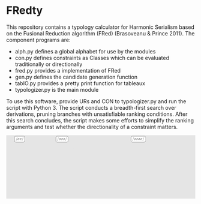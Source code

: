 # FRedty

This repository contains a typology calculator for Harmonic Serialism based on the Fusional Reduction algorithm (FRed) (Brasoveanu & Prince 2011). The component programs are:

*    alph.py defines a global alphabet for use by the modules
*    con.py defines constraints as Classes which can be evaluated traditionally or directionally
*    fred.py provides a implementation of FRed
*    gen.py defines the candidate generation function
*    tabIO.py provides a pretty print function for tableaux
*    typologizer.py is the main module

To use this software, provide URs and CON to typologizer.py and run the script with Python 3. The script conducts a breadth-first search over derivations, pruning branches with unsatisfiable ranking conditions. After this search concludes, the script makes some efforts to simplify the ranking arguments and test whether the directionality of a constraint matters.

![](anifred.gif)
